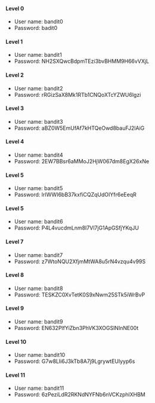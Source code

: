 #### Level 0
   - User name: bandit0
   - Password: badit0
#### Level 1
   - User name: bandit1
   - Password: NH2SXQwcBdpmTEzi3bvBHMM9H66vVXjL
#### Level 2
   - User name: bandit2
   - Password: rRGizSaX8Mk1RTb1CNQoXTcYZWU6lgzi
#### Level 3
   - User name: bandit3
   - Password: aBZ0W5EmUfAf7kHTQeOwd8bauFJ2lAiG
#### Level 4
   - User name: bandit4
   - Password: 2EW7BBsr6aMMoJ2HjW067dm8EgX26xNe
#### Level 5
   - User name: bandit5
   - Password: lrIWWI6bB37kxfiCQZqUdOIYfr6eEeqR
#### Level 5
   - User name: bandit6
   - Password: P4L4vucdmLnm8I7Vl7jG1ApGSfjYKqJU
#### Level 7
   - User name: bandit7
   - Password: z7WtoNQU2XfjmMtWA8u5rN4vzqu4v99S
#### Level 8
   - User name: bandit8
   - Password: TESKZC0XvTetK0S9xNwm25STk5iWrBvP
#### Level 9
   - User name: bandit9
   - Password: EN632PlfYiZbn3PhVK3XOGSlNInNE00t
#### Level 10
   - User name: bandit10
   - Password: G7w8LIi6J3kTb8A7j9LgrywtEUlyyp6s
#### Level 11
   - User name: bandit11
   - Password: 6zPeziLdR2RKNdNYFNb6nVCKzphlXHBM











